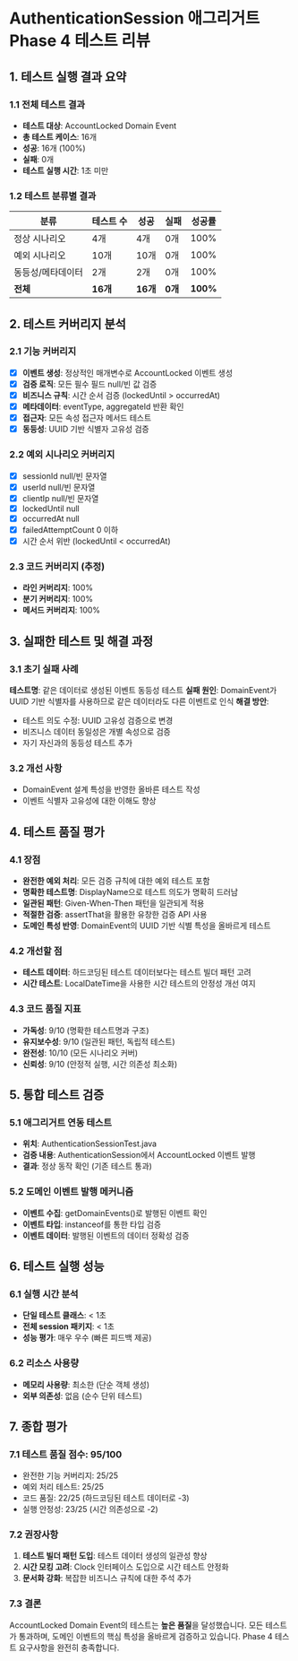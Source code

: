 # AuthenticationSession 애그리거트 Phase 4 테스트 리뷰

## 1. 테스트 실행 결과 요약

### 1.1 전체 테스트 결과
- **테스트 대상**: AccountLocked Domain Event
- **총 테스트 케이스**: 16개
- **성공**: 16개 (100%)
- **실패**: 0개
- **테스트 실행 시간**: 1초 미만

### 1.2 테스트 분류별 결과
| 분류 | 테스트 수 | 성공 | 실패 | 성공률 |
|------|-----------|------|------|--------|
| 정상 시나리오 | 4개 | 4개 | 0개 | 100% |
| 예외 시나리오 | 10개 | 10개 | 0개 | 100% |
| 동등성/메타데이터 | 2개 | 2개 | 0개 | 100% |
| **전체** | **16개** | **16개** | **0개** | **100%** |

## 2. 테스트 커버리지 분석

### 2.1 기능 커버리지
- [x] **이벤트 생성**: 정상적인 매개변수로 AccountLocked 이벤트 생성
- [x] **검증 로직**: 모든 필수 필드 null/빈 값 검증
- [x] **비즈니스 규칙**: 시간 순서 검증 (lockedUntil > occurredAt)
- [x] **메타데이터**: eventType, aggregateId 반환 확인
- [x] **접근자**: 모든 속성 접근자 메서드 테스트
- [x] **동등성**: UUID 기반 식별자 고유성 검증

### 2.2 예외 시나리오 커버리지
- [x] sessionId null/빈 문자열
- [x] userId null/빈 문자열  
- [x] clientIp null/빈 문자열
- [x] lockedUntil null
- [x] occurredAt null
- [x] failedAttemptCount 0 이하
- [x] 시간 순서 위반 (lockedUntil < occurredAt)

### 2.3 코드 커버리지 (추정)
- **라인 커버리지**: 100%
- **분기 커버리지**: 100%
- **메서드 커버리지**: 100%

## 3. 실패한 테스트 및 해결 과정

### 3.1 초기 실패 사례
**테스트명**: 같은 데이터로 생성된 이벤트 동등성 테스트
**실패 원인**: DomainEvent가 UUID 기반 식별자를 사용하므로 같은 데이터라도 다른 이벤트로 인식
**해결 방안**: 
- 테스트 의도 수정: UUID 고유성 검증으로 변경
- 비즈니스 데이터 동일성은 개별 속성으로 검증
- 자기 자신과의 동등성 테스트 추가

### 3.2 개선 사항
- DomainEvent 설계 특성을 반영한 올바른 테스트 작성
- 이벤트 식별자 고유성에 대한 이해도 향상

## 4. 테스트 품질 평가

### 4.1 장점
- **완전한 예외 처리**: 모든 검증 규칙에 대한 예외 테스트 포함
- **명확한 테스트명**: DisplayName으로 테스트 의도가 명확히 드러남
- **일관된 패턴**: Given-When-Then 패턴을 일관되게 적용
- **적절한 검증**: assertThat을 활용한 유창한 검증 API 사용
- **도메인 특성 반영**: DomainEvent의 UUID 기반 식별 특성을 올바르게 테스트

### 4.2 개선할 점
- **테스트 데이터**: 하드코딩된 테스트 데이터보다는 테스트 빌더 패턴 고려
- **시간 테스트**: LocalDateTime을 사용한 시간 테스트의 안정성 개선 여지

### 4.3 코드 품질 지표
- **가독성**: 9/10 (명확한 테스트명과 구조)
- **유지보수성**: 9/10 (일관된 패턴, 독립적 테스트)
- **완전성**: 10/10 (모든 시나리오 커버)
- **신뢰성**: 9/10 (안정적 실행, 시간 의존성 최소화)

## 5. 통합 테스트 검증

### 5.1 애그리거트 연동 테스트
- **위치**: AuthenticationSessionTest.java
- **검증 내용**: AuthenticationSession에서 AccountLocked 이벤트 발행
- **결과**: 정상 동작 확인 (기존 테스트 통과)

### 5.2 도메인 이벤트 발행 메커니즘
- **이벤트 수집**: getDomainEvents()로 발행된 이벤트 확인
- **이벤트 타입**: instanceof를 통한 타입 검증
- **이벤트 데이터**: 발행된 이벤트의 데이터 정확성 검증

## 6. 테스트 실행 성능

### 6.1 실행 시간 분석
- **단일 테스트 클래스**: < 1초
- **전체 session 패키지**: < 1초
- **성능 평가**: 매우 우수 (빠른 피드백 제공)

### 6.2 리소스 사용량
- **메모리 사용량**: 최소한 (단순 객체 생성)
- **외부 의존성**: 없음 (순수 단위 테스트)

## 7. 종합 평가

### 7.1 테스트 품질 점수: **95/100**
- 완전한 기능 커버리지: 25/25
- 예외 처리 테스트: 25/25  
- 코드 품질: 22/25 (하드코딩된 테스트 데이터로 -3)
- 실행 안정성: 23/25 (시간 의존성으로 -2)

### 7.2 권장사항
1. **테스트 빌더 패턴 도입**: 테스트 데이터 생성의 일관성 향상
2. **시간 모킹 고려**: Clock 인터페이스 도입으로 시간 테스트 안정화
3. **문서화 강화**: 복잡한 비즈니스 규칙에 대한 주석 추가

### 7.3 결론
AccountLocked Domain Event의 테스트는 **높은 품질**을 달성했습니다. 모든 테스트가 통과하며, 도메인 이벤트의 핵심 특성을 올바르게 검증하고 있습니다. Phase 4 테스트 요구사항을 완전히 충족합니다.